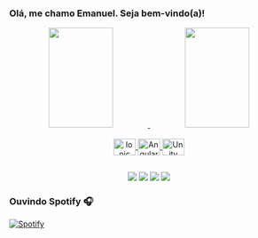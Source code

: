 ### Olá, me chamo Emanuel. Seja bem-vindo(a)!
<div align="center">
  <a href="https://github.com/emanuelsacoman">
  <img width="48%" height="180em" src="https://github-readme-stats.vercel.app/api?username=emanuelsacoman&show_icons=true&theme=radical&include_all_commits=true&count_private=true"/>
  <img width="48%" height="180em" src="https://github-readme-stats.vercel.app/api/top-langs/?username=emanuelsacoman&layout=compact&langs_count=7&theme=radical"/>
</div>
<div style="display: block" align="center"><br>
  <img align="center" alt="Ionic" height="30" width="40" src="https://cdn.jsdelivr.net/gh/devicons/devicon/icons/ionic/ionic-original.svg">
  <img align="center" alt="Angular" height="30" width="40" src="https://cdn.jsdelivr.net/gh/devicons/devicon/icons/angularjs/angularjs-original.svg">
  <img align="center" alt="Unity" height="30" width="40" src="https://cdn.jsdelivr.net/gh/devicons/devicon/icons/unity/unity-original.svg">

          
  
  
  
</div>
  
  ##
<div align="center">
  
  <a href = "https://www.linkedin.com/in/emanuel-vinícius-sacoman-984087250/"><img src="https://img.shields.io/badge/-LinkedIn-%230077B5?style=for-the-badge&logo=linkedin&logoColor=white" target="_blank"></a>
    <a href = "mailto:emanuelsacoman@gmail.com"><img src="https://img.shields.io/badge/-Gmail-%23333?style=for-the-badge&logo=gmail&logoColor=white" target="_blank"></a>
    <a href="https://www.instagram.com/emanuelitow/" target="_blank"><img src="https://img.shields.io/badge/-Instagram-%23E4405F?style=for-the-badge&logo=instagram&logoColor=white" target="_blank"></a> 
    <a href = "https://open.spotify.com/user/31ikb6rcqitw6twbnfim7cmjsuvm?si=0dda48772bb84b24"><img src="https://img.shields.io/badge/Spotify-1ED760?&style=for-the-badge&logo=spotify&logoColor=white" target="_blank"></a> 
  
</div>

### Ouvindo Spotify 🎧

  [![Spotify](https://novatorem-ayspw82cb-evs444.vercel.app/api/spotify)](https://open.spotify.com/user/EvS444)
